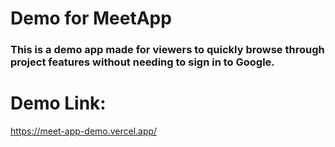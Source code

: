 # Demo for MeetApp
### This is a demo app made for viewers to quickly browse through project features without needing to sign in to Google.

# Demo Link:
https://meet-app-demo.vercel.app/
